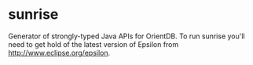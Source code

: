 sunrise
=======

Generator of strongly-typed Java APIs for OrientDB. To run sunrise you'll need to get hold of the latest version of Epsilon from http://www.eclipse.org/epsilon.
